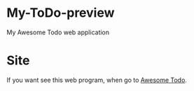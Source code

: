 # My-ToDo-preview
My Awesome Todo web application

# Site
If you want see this web program, when go to [Awesome Todo](https://bodamat.github.io/My-ToDo-preview/#/auth).
